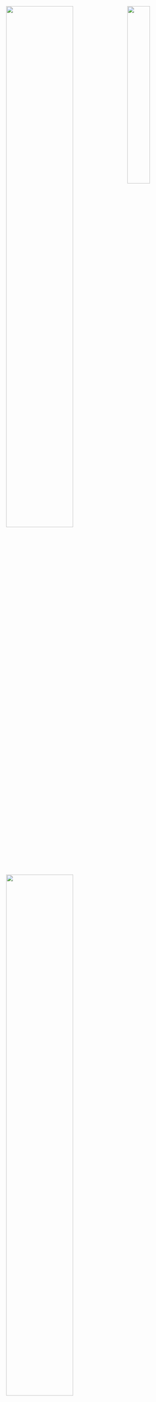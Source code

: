 <div>
  <img width="60%" src="https://github-readme-stats.vercel.app/api?username=yindaheng98&show_icons=true&count_private=true">
  <img width="35%" align="right" src="https://github-readme-stats.vercel.app/api/top-langs/?username=yindaheng98&langs_count=8&hide=html,tex,Jupyter%20Notebook&exclude_repo=yindaheng98.github.io,LittleProgramSet,ParkingMoney,ExpertField,MyProfile,Three-effect-reaction-Simulator,iQRGenuine,WebSiteAnalysisKit">
  <img width="60%" src="https://skillicons.dev/icons?&perline=8&i=py,latex,go,java,nodejs,vue,bash,cpp,docker,kubernetes,githubactions,redis,mysql,nginx,arduino,raspberrypi">
</div>

### Hi there 👋, it's Howard Yin

<!--
**yindaheng98/yindaheng98** is a ✨ _special_ ✨ repository because its `README.md` (this file) appears on your GitHub profile.
-->
- 🔭 I'm researching on: real-time video streaming & edge computing
- 🌱 I’m currently learning: WebRTC & video codec
<!--
- 👯 I’m looking to collaborate on ...
- 🤔 I’m looking for help with ...
- 💬 Ask me about ...
-->
- 📧 How to reach me: <yindaheng98@gmail.com>
- 🔗 Here is my blog: <https://yindaheng98.github.io>
- ⚡ Fun fact: An experience Minecraft industrial server maintainer
<!--
- 👔 Working experience: [Wuxi Soft Testing & Certification Co., Ltd.](http://www.wxstc.org.cn/)
-->
